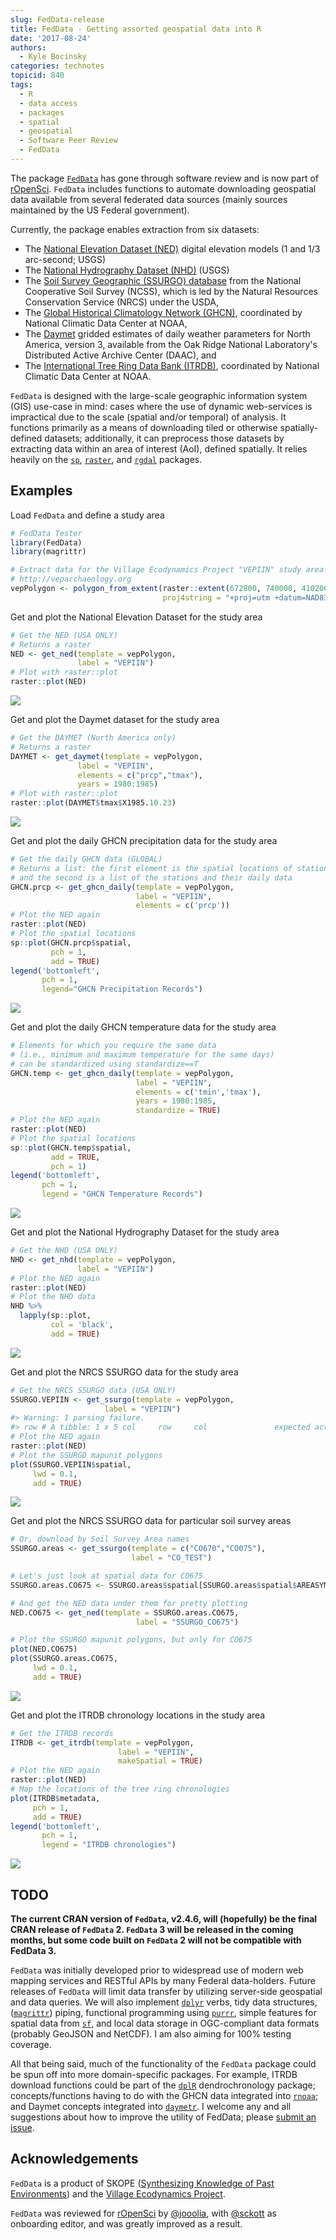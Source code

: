 ```yaml
---
slug: FedData-release
title: FedData - Getting assorted geospatial data into R
date: '2017-08-24'
authors:
  - Kyle Bocinsky
categories: technotes
topicid: 840
tags:
  - R
  - data access
  - packages
  - spatial
  - geospatial
  - Software Peer Review
  - FedData
---
```


The package [`FedData`](https://github.com/ropensci/FedData) has gone through software review and is now part of [rOpenSci](https://ropensci.org/). `FedData` includes functions to automate downloading geospatial data available from several federated data sources (mainly sources maintained by the US Federal government).

Currently, the package enables extraction from six datasets:

-   The [National Elevation Dataset (NED)](http://ned.usgs.gov) digital elevation models (1 and 1/3 arc-second; USGS)
-   The [National Hydrography Dataset (NHD)](http://nhd.usgs.gov) (USGS)
-   The [Soil Survey Geographic (SSURGO) database](http://websoilsurvey.sc.egov.usda.gov/) from the National Cooperative Soil Survey (NCSS), which is led by the Natural Resources Conservation Service (NRCS) under the USDA,
-   The [Global Historical Climatology Network (GHCN)](http://www.ncdc.noaa.gov/data-access/land-based-station-data/land-based-datasets/global-historical-climatology-network-ghcn), coordinated by National Climatic Data Center at NOAA,
-   The [Daymet](https://daymet.ornl.gov/) gridded estimates of daily weather parameters for North America, version 3, available from the Oak Ridge National Laboratory's Distributed Active Archive Center (DAAC), and
-   The [International Tree Ring Data Bank (ITRDB)](http://www.ncdc.noaa.gov/data-access/paleoclimatology-data/datasets/tree-ring), coordinated by National Climatic Data Center at NOAA.

`FedData` is designed with the large-scale geographic information system (GIS) use-case in mind: cases where the use of dynamic web-services is impractical due to the scale (spatial and/or temporal) of analysis. It functions primarily as a means of downloading tiled or otherwise spatially-defined datasets; additionally, it can preprocess those datasets by extracting data within an area of interest (AoI), defined spatially. It relies heavily on the [`sp`](https://cran.r-project.org/package=sp), [`raster`](https://cran.r-project.org/package=raster), and [`rgdal`](https://cran.r-project.org/package=rgdal) packages.

## Examples

Load `FedData` and define a study area

``` r
# FedData Tester
library(FedData)
library(magrittr)

# Extract data for the Village Ecodynamics Project "VEPIIN" study area:
# http://veparchaeology.org
vepPolygon <- polygon_from_extent(raster::extent(672800, 740000, 4102000, 4170000),
                                  proj4string = "+proj=utm +datum=NAD83 +zone=12")
```

Get and plot the National Elevation Dataset for the study area

``` r
# Get the NED (USA ONLY)
# Returns a raster
NED <- get_ned(template = vepPolygon,
               label = "VEPIIN")
# Plot with raster::plot
raster::plot(NED)
```

![](https://github.com/ropensci/FedData/raw/master/inst/image/README-unnamed-chunk-6-1.png)

Get and plot the Daymet dataset for the study area

``` r
# Get the DAYMET (North America only)
# Returns a raster
DAYMET <- get_daymet(template = vepPolygon,
               label = "VEPIIN",
               elements = c("prcp","tmax"),
               years = 1980:1985)
# Plot with raster::plot
raster::plot(DAYMET$tmax$X1985.10.23)
```

![](https://github.com/ropensci/FedData/raw/master/inst/image/README-unnamed-chunk-7-1.png)

Get and plot the daily GHCN precipitation data for the study area

``` r
# Get the daily GHCN data (GLOBAL)
# Returns a list: the first element is the spatial locations of stations,
# and the second is a list of the stations and their daily data
GHCN.prcp <- get_ghcn_daily(template = vepPolygon,
                            label = "VEPIIN",
                            elements = c('prcp'))
# Plot the NED again
raster::plot(NED)
# Plot the spatial locations
sp::plot(GHCN.prcp$spatial,
         pch = 1,
         add = TRUE)
legend('bottomleft',
       pch = 1,
       legend="GHCN Precipitation Records")
```

![](https://github.com/ropensci/FedData/raw/master/inst/image/README-unnamed-chunk-8-1.png)

Get and plot the daily GHCN temperature data for the study area

``` r
# Elements for which you require the same data
# (i.e., minimum and maximum temperature for the same days)
# can be standardized using standardize==T
GHCN.temp <- get_ghcn_daily(template = vepPolygon,
                            label = "VEPIIN",
                            elements = c('tmin','tmax'),
                            years = 1980:1985,
                            standardize = TRUE)
# Plot the NED again
raster::plot(NED)
# Plot the spatial locations
sp::plot(GHCN.temp$spatial,
         add = TRUE,
         pch = 1)
legend('bottomleft',
       pch = 1,
       legend = "GHCN Temperature Records")
```

![](https://github.com/ropensci/FedData/raw/master/inst/image/README-unnamed-chunk-9-1.png)

Get and plot the National Hydrography Dataset for the study area

``` r
# Get the NHD (USA ONLY)
NHD <- get_nhd(template = vepPolygon,
               label = "VEPIIN")
# Plot the NED again
raster::plot(NED)
# Plot the NHD data
NHD %>%
  lapply(sp::plot,
         col = 'black',
         add = TRUE)
```

![](https://github.com/ropensci/FedData/raw/master/inst/image/README-unnamed-chunk-10-1.png)

Get and plot the NRCS SSURGO data for the study area

``` r
# Get the NRCS SSURGO data (USA ONLY)
SSURGO.VEPIIN <- get_ssurgo(template = vepPolygon,
                     label = "VEPIIN")
#> Warning: 1 parsing failure.
#> row # A tibble: 1 x 5 col     row     col               expected actual expected   <int>   <chr>                  <chr>  <chr> actual 1  1276 slope.r no trailing characters     .5 file # ... with 1 more variables: file <chr>
# Plot the NED again
raster::plot(NED)
# Plot the SSURGO mapunit polygons
plot(SSURGO.VEPIIN$spatial,
     lwd = 0.1,
     add = TRUE)
```

![](https://github.com/ropensci/FedData/raw/master/inst/image/README-unnamed-chunk-11-1.png)

Get and plot the NRCS SSURGO data for particular soil survey areas

``` r
# Or, download by Soil Survey Area names
SSURGO.areas <- get_ssurgo(template = c("CO670","CO075"),
                           label = "CO_TEST")

# Let's just look at spatial data for CO675
SSURGO.areas.CO675 <- SSURGO.areas$spatial[SSURGO.areas$spatial$AREASYMBOL=="CO075",]

# And get the NED data under them for pretty plotting
NED.CO675 <- get_ned(template = SSURGO.areas.CO675,
                            label = "SSURGO_CO675")

# Plot the SSURGO mapunit polygons, but only for CO675
plot(NED.CO675)
plot(SSURGO.areas.CO675,
     lwd = 0.1,
     add = TRUE)
```

![](https://github.com/ropensci/FedData/raw/master/inst/image/README-unnamed-chunk-12-1.png)

Get and plot the ITRDB chronology locations in the study area

``` r
# Get the ITRDB records
ITRDB <- get_itrdb(template = vepPolygon,
                        label = "VEPIIN",
                        makeSpatial = TRUE)
# Plot the NED again
raster::plot(NED)
# Map the locations of the tree ring chronologies
plot(ITRDB$metadata,
     pch = 1,
     add = TRUE)
legend('bottomleft',
       pch = 1,
       legend = "ITRDB chronologies")
```

![](https://github.com/ropensci/FedData/raw/master/inst/image/README-unnamed-chunk-13-1.png)



## TODO

**The current CRAN version of `FedData`, v2.4.6, will (hopefully) be the final CRAN release of `FedData` 2. `FedData` 3 will be released in the coming months, but some code built on `FedData` 2 will not be compatible with FedData 3.**

`FedData` was initially developed prior to widespread use of modern web mapping services and RESTful APIs by many Federal data-holders. Future releases of `FedData` will limit data transfer by utilizing server-side geospatial and data queries. We will also implement [`dplyr`](https://github.com/hadley/dplyr) verbs, tidy data structures, ([`magrittr`](https://github.com/tidyverse/magrittr)) piping, functional programming using [`purrr`](https://github.com/hadley/purrr), simple features for spatial data from [`sf`](https://github.com/edzer/sfr), and local data storage in OGC-compliant data formats (probably GeoJSON and NetCDF). I am also aiming for 100% testing coverage.

All that being said, much of the functionality of the `FedData` package could be spun off into more domain-specific packages. For example, ITRDB download functions could be part of the [`dplR`](https://r-forge.r-project.org/projects/dplr/) dendrochronology package; concepts/functions having to do with the GHCN data integrated into [`rnoaa`](https://github.com/ropensci/rnoaa); and Daymet concepts integrated into [`daymetr`](https://github.com/khufkens/daymetr). I welcome any and all suggestions about how to improve the utility of FedData; please [submit an issue](https://github.com/ropensci/FedData/issues).


## Acknowledgements


`FedData` is a product of SKOPE ([Synthesizing Knowledge of Past Environments](http://www.openskope.org)) and the [Village Ecodynamics Project](http://veparchaeology.org/).

`FedData` was reviewed for [rOpenSci](https://ropensci.org) by [@jooolia](https://github.com/jooolia), with [@sckott](https://github.com/sckott) as onboarding editor, and was greatly improved as a result.
